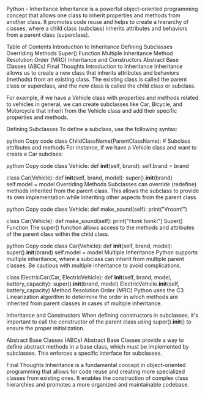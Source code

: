 Python - Inheritance
Inheritance is a powerful object-oriented programming concept that allows one class to inherit properties and methods from another class. It promotes code reuse and helps to create a hierarchy of classes, where a child class (subclass) inherits attributes and behaviors from a parent class (superclass).

Table of Contents
Introduction to Inheritance
Defining Subclasses
Overriding Methods
Super() Function
Multiple Inheritance
Method Resolution Order (MRO)
Inheritance and Constructors
Abstract Base Classes (ABCs)
Final Thoughts
Introduction to Inheritance
Inheritance allows us to create a new class that inherits attributes and behaviors (methods) from an existing class. The existing class is called the parent class or superclass, and the new class is called the child class or subclass.

For example, if we have a Vehicle class with properties and methods related to vehicles in general, we can create subclasses like Car, Bicycle, and Motorcycle that inherit from the Vehicle class and add their specific properties and methods.

Defining Subclasses
To define a subclass, use the following syntax:

python
Copy code
class ChildClassName(ParentClassName):
    # Subclass attributes and methods
For instance, if we have a Vehicle class and want to create a Car subclass:

python
Copy code
class Vehicle:
    def __init__(self, brand):
        self.brand = brand

class Car(Vehicle):
    def __init__(self, brand, model):
        super().__init__(brand)
        self.model = model
Overriding Methods
Subclasses can override (redefine) methods inherited from the parent class. This allows the subclass to provide its own implementation while inheriting other aspects from the parent class.

python
Copy code
class Vehicle:
    def make_sound(self):
        print("Vroom!")

class Car(Vehicle):
    def make_sound(self):
        print("Honk honk!")
Super() Function
The super() function allows access to the methods and attributes of the parent class within the child class.

python
Copy code
class Car(Vehicle):
    def __init__(self, brand, model):
        super().__init__(brand)
        self.model = model
Multiple Inheritance
Python supports multiple inheritance, where a subclass can inherit from multiple parent classes. Be cautious with multiple inheritance to avoid complications.

class ElectricCar(Car, ElectricVehicle):
    def __init__(self, brand, model, battery_capacity):
        super().__init__(brand, model)
        ElectricVehicle.__init__(self, battery_capacity)
Method Resolution Order (MRO)
Python uses the C3 Linearization algorithm to determine the order in which methods are inherited from parent classes in cases of multiple inheritance.

Inheritance and Constructors
When defining constructors in subclasses, it's important to call the constructor of the parent class using super().__init__() to ensure the proper initialization.

Abstract Base Classes (ABCs)
Abstract Base Classes provide a way to define abstract methods in a base class, which must be implemented by subclasses. This enforces a specific interface for subclasses.

Final Thoughts
Inheritance is a fundamental concept in object-oriented programming that allows for code reuse and creating more specialized classes from existing ones. It enables the construction of complex class hierarchies and promotes a more organized and maintainable codebase.
